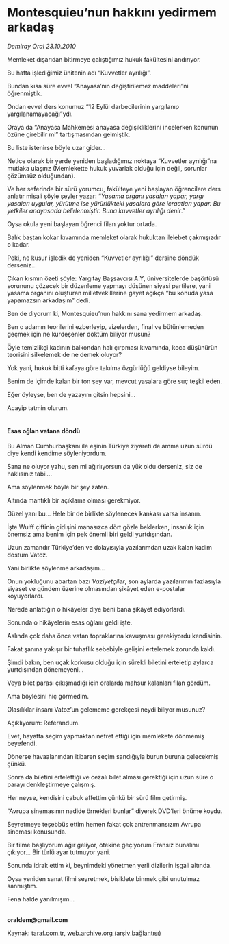 # Montesquieu’nun hakkını yedirmem arkadaş

*Demiray Oral 23.10.2010*

<div class="yazi"><p>Memleket dışarıdan bitirmeye çalıştığımız hukuk fakültesini andırıyor.</p>
<p>Bu hafta işlediğimiz ünitenin adı “Kuvvetler ayrılığı”.</p>
<p>Bundan kısa süre evvel “Anayasa’nın değiştirilemez maddeleri”ni öğrenmiştik.</p>
<p>Ondan evvel ders konumuz “12 Eylül darbecilerinin yargılanıp yargılanamayacağı”ydı.</p>
<p>Oraya da “Anayasa Mahkemesi anayasa değişikliklerini incelerken konunun özüne girebilir mi” tartışmasından gelmiştik.</p>
<p>Bu liste istenirse böyle uzar gider...</p>
<p>Netice olarak bir yerde yeniden başladığımız noktaya “Kuvvetler ayrılığı”na mutlaka ulaşırız (Memlekette hukuk yuvarlak olduğu için değil, sorunlar çözümsüz olduğundan).</p>
<p>Ve her seferinde bir sürü yorumcu, fakülteye yeni başlayan öğrencilere ders anlatır misali şöyle şeyler yazar: “<i>Yasama organı yasaları yapar, yargı yasaları uygular, yürütme ise yürürlükteki yasalara göre icraatları yapar. Bu yetkiler anayasada belirlenmiştir. Buna kuvvetler ayrılığı denir</i>.”</p>
<p>Oysa okula yeni başlayan öğrenci filan yoktur ortada.</p>
<p>Balık baştan kokar kıvamında memleket olarak hukuktan ilelebet çakmışızdır o kadar.</p>
<p>Peki, ne kusur işledik de yeniden “Kuvvetler ayrılığı” dersine döndük derseniz...</p>
<p>Çıkan kısmın özeti şöyle: Yargıtay Başsavcısı A.Y, üniversitelerde başörtüsü sorununu çözecek bir düzenleme yapmayı düşünen siyasi partilere, yani yasama organını oluşturan milletvekillerine gayet açıkça “bu konuda yasa yapamazsın arkadaşım” dedi.</p>
<p>Ben de diyorum ki, Montesquieu’nun hakkını sana yedirmem arkadaş.</p>
<p>Ben o adamın teorilerini ezberleyip, vizelerden, final ve bütünlemeden geçmek için ne kurdeşenler döktüm biliyor musun?</p>
<p>Öyle temizlikçi kadının balkondan halı çırpması kıvamında, koca düşünürün teorisini silkelemek de ne demek oluyor?</p>
<p>Yok yani, hukuk bitti kafaya göre takılma özgürlüğü geldiyse bileyim.</p>
<p>Benim de içimde kalan bir ton şey var, mevcut yasalara göre suç teşkil eden.</p>
<p>Eğer öyleyse, ben de yazayım gitsin hepsini...</p>
<p>Acayip tatmin olurum.</p>
<h4><br/>Esas oğlan vatana döndü</h4>
<p>Bu Alman Cumhurbaşkanı ile eşinin Türkiye ziyareti de amma uzun sürdü diye kendi kendime söyleniyordum.</p>
<p>Sana ne oluyor yahu, sen mi ağırlıyorsun da yük oldu derseniz, siz de haklısınız tabii...</p>
<p>Ama söylenmek böyle bir şey zaten.</p>
<p>Altında mantıklı bir açıklama olması gerekmiyor.</p>
<p>Güzel yanı bu... Hele bir de birlikte söylenecek kankası varsa insanın.</p>
<p>İşte Wulff çiftinin gidişini manasızca dört gözle beklerken, insanlık için önemsiz ama benim için pek önemli biri geldi yurtdışından.</p>
<p>Uzun zamandır Türkiye’den ve dolayısıyla yazılarımdan uzak kalan kadim dostum Vatoz.</p>
<p>Yani birlikte söylenme arkadaşım...</p>
<p>Onun yokluğunu abartan bazı <i>Vaziyetçiler</i>, son aylarda yazılarımın fazlasıyla siyaset ve gündem üzerine olmasından şikâyet eden e-postalar koyuyorlardı.</p>
<p>Nerede anlattığın o hikâyeler diye beni bana şikâyet ediyorlardı.</p>
<p>Sonunda o hikâyelerin esas oğlanı geldi işte.</p>
<p>Aslında çok daha önce vatan topraklarına kavuşması gerekiyordu kendisinin.</p>
<p>Fakat şanına yakışır bir tuhaflık sebebiyle gelişini ertelemek zorunda kaldı.</p>
<p>Şimdi bakın, ben uçak korkusu olduğu için sürekli biletini erteletip aylarca yurtdışından dönemeyeni...</p>
<p>Veya bilet parası çıkışmadığı için oralarda mahsur kalanları filan gördüm.</p>
<p>Ama böylesini hiç görmedim.</p>
<p>Olasılıklar insanı Vatoz’un gelememe gerekçesi neydi biliyor musunuz?</p>
<p>Açıklıyorum: Referandum.</p>
<p>Evet, hayatta seçim yapmaktan nefret ettiği için memlekete dönmemiş beyefendi.</p>
<p>Dönerse havaalanından itibaren seçim sandığıyla burun buruna gelecekmiş çünkü.</p>
<p>Sonra da biletini ertelettiği ve cezalı bilet alması gerektiği için uzun süre o parayı denkleştirmeye çalışmış.</p>
<p>Her neyse, kendisini çabuk affettim çünkü bir sürü film getirmiş.</p>
<p>“Avrupa sinemasının nadide örnekleri bunlar” diyerek DVD’leri önüme koydu.</p>
<p>Seyretmeye teşebbüs ettim hemen fakat çok antrenmansızım Avrupa sineması konusunda.</p>
<p>Bir filme başlıyorum ağır geliyor, ötekine geçiyorum Fransız bunalımı çıkıyor... Bir türlü ayar tutmuyor yani.</p>
<p>Sonunda idrak ettim ki, beynimdeki yönetmen yerli dizilerin işgali altında.</p>
<p>Oysa yeniden sanat filmi seyretmek, bisiklete binmek gibi unutulmaz sanmıştım.</p>
<p>Fena halde yanılmışım...</p>
<p><b><br/>oraldem@gmail.com</b></p></div>

Kaynak: [taraf.com.tr](http://www.taraf.com.tr:80/demiray-oral/makale-montesquieu-nun-hakkini-yedirmem-arkadas.htm), [web.archive.org (arşiv bağlantısı)](http://web.archive.org/web/20101025134948/http://www.taraf.com.tr:80/demiray-oral/makale-montesquieu-nun-hakkini-yedirmem-arkadas.htm)
